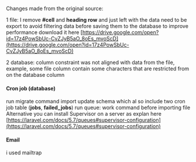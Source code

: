Changes made from the original source:

1 file: I remove **#cell**  and  **heading row**  and just left with the data need to be export to avoid filtering data before saving them to the database to improve performance download it here [https://drive.google.com/open?id=17z4PowSbUc-CvZJyB5aO_8oEs_mvoScD](https://drive.google.com/open?id=17z4PowSbUc-CvZJyB5aO_8oEs_mvoScD)

2 database: column constraint was not aligned with data from the file, example, some file column contain some  characters that are restricted from  on the database column

#### Cron job (database)
run migrate command import update schema which al so include two cron job table (**jobs**, **failed_jobs**)
 run queue: work command before importing file
Alternative you can install Supervisor on a server as explan here [https://laravel.com/docs/5.7/queues#supervisor-configuration](https://laravel.com/docs/5.7/queues#supervisor-configuration)

#### Email
i used mailtrap
